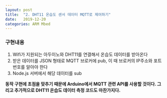 ```yaml
---
layout: post
title:  "2. DHT11 온습도 센서 데이터 MQTT로 제어하기"
date:   2019-12-20
categories: ARM Mbed
---
```


### 구현내용
1. Wifi가 지원되는 아두이노와 DHT11를 연결해서 온습도 데이터를 받아온다
2. 받은 데이터를 JSON 형태로 MQTT 브로커에 pub, 이 때 브로커의 IP주소와 포트 번호를 알아야 한다
3. Node.js 서버에서 해당 데이터를 sub

__동작 구현에 초점을 맞추기 때문에 Arduino에서 MQTT 관련 API를 사용할 것이다. 그리고 추가적으로 DHT11 온습도 데이터 측정 코드도 마찬가지다.__

 
